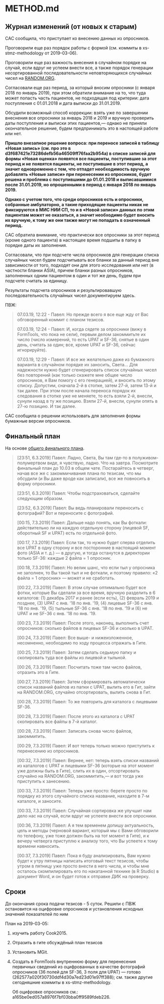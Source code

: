 # METHOD.md

## Журнал изменений (от новых к старым)

САС сообщила, что приступает ко внесению данных из опросников. 

Проговорили еще раз порядок работы с формой (см. коммиты в xs-stmz-methodology от 2019-03-06).

Проговорили еще раз важность внесения в случайном порядке на случай, если вдруг не успеем внести все, а также порядок генерации несортированной последовательности неповторяющихся случайных чисел на [RANDOM.ORG](https://random.org).

Согласовали еще раз период, за который вносим опросники (с января 2018 по январь 2019), при этом обратили внимание на то, что туда может попасть часть пациентов, не подходящая под критерии: дата поступления с 01.01.2018 и дата выписки до 31.01.2019.

Обсудили возможный способ коррекции: взять уже по завершении внеснения все опросники за январь 2018 и 2019 и вручную проверить даты поступления и выписки этих пациентов,— однако не приняли окончательное решение, будем предпринимать это в настоящей работе или нет.

**Пришло внезапное решение вопроса: при переносе записей в таблицу «Новая запись» (см. про это в d3f687421e73286defb56a46509ff76faa2b954a) в списке записей для формы «Новая оценка» появятся все пациенты, поступившие за этот период и не появятся пациенты, не поступившие в этот период, а значит одновременно с тем, что отпадет необходимость вручную добавлять «Новые записи» при перенесении из опросников, будет решена и проблема с поступившими до 01.01.2018 и выписавшимися после 31.01.2019, но опрошенными в период с января 2018 по январь 2019.**

**Однако с учетом того, что среди опросников есть и опросники, собранные амбулаторно, а такие приходящие пациенты никак не фиксируются в МИС НИИ СП, то и в «Новой записи» данных по этим пациентам может не оказаться, а значит необходимо будет вносить их вручную, к тому же они также могут не попадать в означенный период.**

САС обратила внимание, что практически все опросники за этот период (кроме одного пациента) в настоящее время подшиты в папку в порядке даты их заполнения.

Согласовали, что при подсчете числа опросников для генерации списка случайных чисел будем подсчитывать все бланки за данный период вне зависимости от того, подходят они для этого исследования или нет (в частности бланки ASIA), причем бланки разных опросников, заполненных одним пациентом в один и тот же день, будем при подсчете считать за единицу.

Результаты подсчета опросников и результировавшую последовательность случайных чисел документируем здесь.

ПВЖ:

> 07.03.19, 12:22 - Павел: Но прежде всего я все еще жду от Вас обговоренный коммит с планом тезисов.
>
> 07.03.19, 12:24 - Павел: И, когда сядете за опросники (вижу в FormTools, что пока не сели), первым делом закоммитьте их число (число измерений, то есть UPAT и SF-36, снятые в один день, считать за один; все, кроме UPAT и SF-36, сейчас игнорируйте).
>
> 07.03.19, 12:29 - Павел: И все же желательно даже из бумажного варианта в случайном порядке их заносить, Света… Для надежности нужно будет сгенерировать список случайных чисел без повторений (как только скажете мне общее число опросников, я Вам помогу с его генерацией), и вносить по этому списку. Допустим, сначала 2-й в стопке, затем 27-й, затем 13-й и так далее. При этом после начала переноса порядок их следования в стопке уже не меняете, то есть взяли 2-й, внесли, сунули назад в ту же позицию. Взяли 27-й, внесли, сунули опять в 27-ю позицию. И так далее.

САС сообщила о решении использовать для заполнения формы бумажные версии опросников.

## Финальный план

На основе [общего финального плана](https://github.com/p1m-ortho/xa-led-p1m-apr-conference/blob/6e81446762c59f950bf189aa90db1e65d6d9cfdd/METHOD.md).

> [23:51, 6.3.2019] Павел: Ладно, Света, Вы там где-то в полуживом-полумертвом виде, я чувствую, ладно. Что на завтра. Посмотрите финальный план до 10.03 в общем чате. Постарайтесь в четверг, начав все же с закоммичивания плана по тезисам, что мы обсудили (и Вы даже вроде как записали), все же повносить в форму опросники.
> 
> [23:51, 6.3.2019] Павел: Чтобы подстраховаться, сделайте следующим образом.
> 
> [23:52, 6.3.2019] Павел: Вы ведь планировали переносить с фотографий? Вот и переносите с фотографий.
> 
> [00:15, 7.3.2019] Павел: Дальше надо понять, как Вы фоткали: действительно ли на каждую отдельную сторону (лицевой SF, оборотный SF и UPAT) есть по отдельной фото.
> 
> [00:17, 7.3.2019] Павел: Если так, то нужно будет сперва отделить все UPAT в одну сторону и все посторонние в настоящий момент фото (ASIA и т. д.) — в другую, и тогда останутся в директории только SF-36: каждые 2 файла = 1 опросник.
> 
> [00:18, 7.3.2019] Павел: Но велик шанс, что если тыл у опросника не заполнен, то Вы такой тыл и не фоткали, и поэтому правило: «2 файла = 1 опросник» — может и не сработать.
> 
> [00:22, 7.3.2019] Павел: В этом случае оптимально будет все фотки, которые Вы сделали за все время, вручную разделить в 6 каталогов: (1) декабрь 2017 и ранее (если есть), (2) февраль 2019 и позднее, (3) UPAT с янв. '18 по янв. '19, (4) лицевые SF-36 с янв. '18 по янв. '19, (5) тыльные SF-36 с янв. '18 по янв. '19 и (6) не UPAT и не SF-36 с янв. '18 по янв. '19.
> 
> [00:23, 7.3.2019] Павел: После этого, наконец, выполнить счет опросников: сколько файлов в лицевых SF-36 и сколько в UPAT.
> 
> [00:24, 7.3.2019] Павел: Все выше- и нижеизложенное, несомненно, необходимо по ходу процесса отражать в Гите.
> 
> [00:25, 7.3.2019] Павел: Затем сделать седьмую папку и скопировать туда все файлы из лицевой и тыльной.
> 
> [00:26, 7.3.2019] Павел: Посчитать тоже там число файлов, отразить это в Гите.
> 
> [00:27, 7.3.2019] Павел: Затем сформировать автоматически список названий файлов из папки с UPAT, вылить его в Гит, зайти на RANDOM.ORG, случайно отсортировать, вылить снова в Гит.
> 
> [00:28, 7.3.2019] Павел: То же повторить для каталога с лицевыми SF-36.
> 
> [00:28, 7.3.2019] Павел: После этого из каталога с UPAT скопировать все файлы в 7-й каталог.
> 
> [00:28, 7.3.2019] Павел: Записать снова число файлов, закоммитить.
> 
> [00:29, 7.3.2019] Павел: И вот теперь только можно приступить к перенесению из опросников.
> 
> [00:32, 7.3.2019] Павел: Вернее, нет: теперь взять списки названий из каталогов с UPAT и лицевыми SF-36 (которые на этот момент уже должны быть в Гите), слить их в один, отсортировать случайно на RANDOM.ORG, закоммитить,— и вот тогда уже приступить к занесению.
> 
> [00:33, 7.3.2019] Павел: Теперь уже просто: берете просто по порядку из этого случайного списка название, находите в 7-м каталоге, и заносите.
> 
> [00:33, 7.3.2019] Павел: Случайная сортировка же улучшит нам дело нас на случай, если вдруг не успеете внести все опросники.
> 
> [00:36, 7.3.2019] Павел: А я тем временем допишу актуальность, цель и методы (черновой вариант, который мы с Вами обговорили по телефону, уже тоже должен быть на тот момент в Гите), и к вечеру четверга приступлю к анализу того, что Вы успеете к тому времени навносить.
> 
> [00:37, 7.3.2019] Павел: Пока я буду анализировать, Вам нужно будет к утру пятницы написать итоговый текст тезисов, чтобы утром в пятницу уже просто внести в него числа, и чтобы мне осталось скомпилировать его по накатанной технике (в R Studio) в документ Word, и он будет готов к отправке ДИК на проверку.

## Сроки

До окончания срока подачи тезисов - 5 суток. Решили с ПВЖ остановится на оцифровке опросников и установления исходных значений показателей по ним

План на 2019-03-05: 

1. изучить работу Cook2015. 
2. Отразить в гите обсуждёный план тезисов
3. Установить MGit.
4. Создать в FormTools внутреннюю форму для перенесения первичных сведений из оцифрованных в качестве фотографий опросников (36 полей для SF-36, 3 поля для UPAT) — готово (262577a020f30730ddf4d30a7ed23d01e97ff388); см. также другие сегодняшние коммиты в xs-stmz-methodology.

    Об оцифровке опросников см.: a165be0ed057a8976f7bf03bba0ff9589fdeb226.